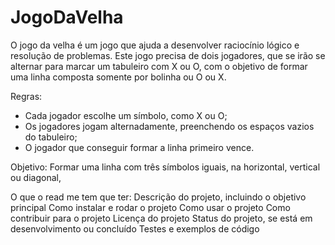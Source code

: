 # JogoDaVelha
O jogo da velha é um jogo que ajuda a desenvolver raciocínio lógico e resolução de problemas.
Este jogo precisa de dois jogadores, que se irão se alternar para marcar um tabuleiro com X ou O, com o objetivo de formar uma linha composta somente por bolinha ou O ou X.

Regras:
- Cada jogador escolhe um símbolo, como X ou O;
- Os jogadores jogam alternadamente, preenchendo os espaços vazios do tabuleiro;
- O jogador que conseguir formar a linha primeiro vence.

Objetivo:
Formar uma linha com três símbolos iguais, na horizontal, vertical ou diagonal,


O que o read me tem que ter:
Descrição do projeto, incluindo o objetivo principal
Como instalar e rodar o projeto
Como usar o projeto
Como contribuir para o projeto
Licença do projeto
Status do projeto, se está em desenvolvimento ou concluído
Testes e exemplos de código